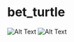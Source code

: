 # bet_turtle

![Alt Text](https://media.giphy.com/media/U1fyQHIxT6IzS/giphy.gif)
![Alt Text](https://media.giphy.com/media/bcHLAIxL3PDePc8r5f/giphy.gif)
